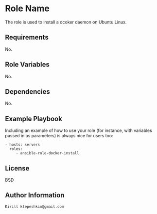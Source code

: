 Role Name
=========

The role is used to install a dcoker daemon on Ubuntu Linux.

Requirements
------------

No.

Role Variables
--------------

No.

Dependencies
------------

No.

Example Playbook
----------------

Including an example of how to use your role (for instance, with variables passed in as parameters) is always nice for users too:

    - hosts: servers
      roles:
         - ansible-role-docker-install


License
-------

BSD

Author Information
------------------

    Kirill klepeshkin@gmail.com
